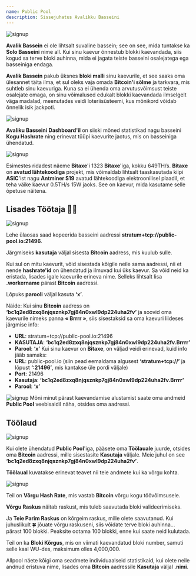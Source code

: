 ```yaml
---
name: Public Pool
description: Sissejuhatus Avalikku Basseini
---
```


![signup](assets/cover.webp)

**Avalik Bassein** ei ole lihtsalt suvaline bassein; see on see, mida tuntakse ka **Solo Basseini** nime all. Kui sinu kaevur õnnestub blokki kaevandada, siis kogud sa terve bloki auhinna, mida ei jagata teiste basseini osalejatega ega basseiniga endaga.

**Avalik Bassein** pakub üksnes **bloki malli** sinu kaevurile, et see saaks oma ülesannet täita ilma, et sul oleks vaja omada **Bitcoin'i sõlme** ja tarkvara, mis suhtleb sinu kaevuriga. Kuna sa ei ühenda oma arvutusvõimsust teiste osalejate omaga, on sinu võimalused edukalt blokki kaevandada ilmselgelt väga madalad, meenutades veidi loteriisüsteemi, kus mõnikord võidab õnnelik isik jackpoti.

![signup](assets/1.webp)

**Avaliku Basseini** **Dashboard'il** on siiski mõned statistikad nagu basseini **Kogu Hashrate** ning erinevat tüüpi kaevurite jaotus, mis on basseiniga ühendatud.

![signup](assets/2.webp)

Esimestes ridadest näeme **Bitaxe**'i 1323 **Bitaxe**'iga, kokku 649TH/s. **Bitaxe** on **avatud lähtekoodiga** projekt, mis võimaldab lihtsalt taaskasutada kiipi **ASIC**'ist nagu **Antminer S19** avatud lähtekoodiga elektroonilisel plaadil, et teha väike kaevur 0.5TH/s 15W jaoks. See on kaevur, mida kasutame selle õpetuse näitena.

## Lisades **Töötaja** 👷‍♂️

![signup](assets/cover.webp)

Lehe ülaosas saad kopeerida basseini aadressi **stratum+tcp://public-pool.io:21496**.

Järgmiseks **kasutaja** väljal sisesta **Bitcoin** aadress, mis kuulub sulle.

Kui sul on mitu kaevurit, võid sisestada kõigile neile sama aadressi, nii et nende **hashrate'id** on ühendatud ja ilmuvad kui üks kaevur. Sa võid neid ka eristada, lisades igale kaevurile erineva nime. Selleks lihtsalt lisa **.workername** pärast **Bitcoin** aadressi.

Lõpuks **parooli** väljal kasuta **‘x’**.

Näide: Kui sinu **Bitcoin** aadress on **‘bc1q2ed8zxq8njqsznkp7gj84n0xwl9dp224uha2fv’** ja soovid oma kaevurile nimeks panna **« Brrrr »**, siis sisestaksid sa oma kaevuri liideses järgmise info:

- **URL**: stratum+tcp://public-pool.io:21496
- **KASUTAJA**: **‘bc1q2ed8zxq8njqsznkp7gj84n0xwl9dp224uha2fv.Brrrr’**
- **Parool**: **‘x’**
Kui sinu kaevur on **Bitaxe**, on väljad veidi erinevad, kuid info jääb samaks:
- **URL**: public-pool.io (siin pead eemaldama algusest **‘stratum+tcp://’** ja lõpust **‘:21496’**, mis kantakse üle pordi väljale)
- **Port**: 21496
- **Kasutaja**: **‘bc1q2ed8zxq8njqsznkp7gj84n0xwl9dp224uha2fv.Brrrr’**
- **Parool**: **‘x’**

![signup](assets/3.webp)
Mõni minut pärast kaevandamise alustamist saate oma andmeid **Public Pool** veebisaidil näha, otsides oma aadressi.

## Töölaud

![signup](assets/4.webp)

Kui olete ühendatud **Public Pool**'iga, pääsete oma **Töölauale** juurde, otsides oma **Bitcoin** aadressi, mille sisestasite **Kasutaja** väljale. Meie juhul on see **‘bc1q2ed8zxq8njqsznkp7gj84n0xwl9dp224uha2fv’**.

**Töölaual** kuvatakse erinevat teavet nii teie andmete kui ka võrgu kohta.

![signup](assets/5.webp)

Teil on **Võrgu Hash Rate**, mis vastab **Bitcoin** võrgu kogu töövõimsusele.

**Võrgu Raskus** näitab raskust, mis tuleb saavutada bloki valideerimiseks.

Ja **Teie Parim Raskus** on kõrgeim raskus, mille olete saavutanud. Kui juhuslikult 🍀 jõuate võrgu raskuseni, siis võidate terve bloki auhinna... pärast 100 blokki. Peaksite ootama 100 blokki, enne kui saate neid kulutada.

Teil on ka **Bloki Kõrgus**, mis on viimati kaevandatud bloki number, samuti selle kaal WU-des, maksimum olles 4,000,000.

Allpool näete kõigi oma seadmete individuaalseid statistikaid, kui olete neile andnud eristuva nime, lisades oma **Bitcoin** aadressile **Kasutaja** väljal **.nimi**.